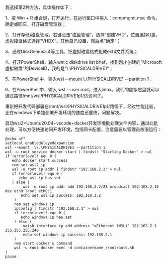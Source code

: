 我选择第2种方法，具体操作如下：

1、按 Win + R 组合键，打开运行，在运行窗口中输入：compmgmt.msc 命令，确定或回车，打开磁盘管理器；

2、打开存储\磁盘管理，右键点击”磁盘管理“，选择”创建VHD“，位置选择D盘，虚拟硬盘格式选择”VHDX“，其他自己设置，然后点”确定“；

3、通过DiskGenius5.4等工具，把虚拟磁盘格式化成ext4文件系统；

4、打开PowerShell，输入wmic diskdrive list brief，找到刚才创建的”Microsoft 虚拟磁盘“的DeviceID，我的是”\\.\PHYSICALDRIVE1“；

5、在PowerShell中，输入wsl --mount \\.\PHYSICALDRIVE1 --partition 1；

6、在PowerShell中，输入 wsl --user root，进入linux。我们的虚拟磁盘就可以通过路径/mnt/wsl/PHYSICALDRIVE1p1/访访问了。

重新把开发代码部署在/mnt/wsl/PHYSICALDRIVE1p1/路径下，经过性能比较，比在windows下单独部署开发环境的速度还要快，问题解决。

启动wsl2+Ubuntu20.04+vscode+docker开发环境批处理文件内容，通过此批处理，可以方便快速访问开发环境，包括网卡配置，注意需要以管理员权限运行：


```
@echo off 
setlocal enabledelayedexpansion
wsl --mount  \\.\PHYSICALDRIVE1 --partition 1
wsl -u root service docker start | findstr "Starting Docker" > nul
if !errorlevel! equ 0 ( 
   echo docker start success  
   rem set wsl2 ip   
   wsl -u root ip addr | findstr "192.168.2.2" > nul
   if !errorlevel! equ 0 (  
      echo wsl ip has set    
   ) else ( 
        wsl -u root ip addr add 192.168.2.2/28 broadcast 192.168.2.15 dev eth0 label eth0:1 
       echo set wsl ip success: 192.168.2.2
    )    
    rem set windows ip
    ipconfig | findstr "192.168.2.1" > nul
    if !errorlevel! equ 0 (
       echo windows ip has set
    ) else ( 
        netsh interface ip add address "vEthernet (WSL)" 192.168.2.1 255.255.255.240
        echo set windows ip success: 192.168.2.1
    )
    rem start docker's command
    wsl -u root docker exec -d containername /root/auto.sh
)
pause
```
